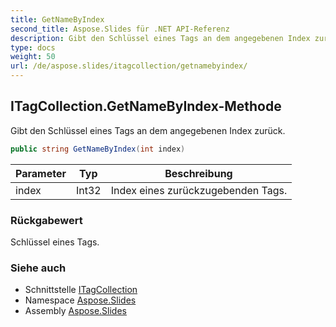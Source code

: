 ```yaml
---
title: GetNameByIndex
second_title: Aspose.Slides für .NET API-Referenz
description: Gibt den Schlüssel eines Tags an dem angegebenen Index zurück.
type: docs
weight: 50
url: /de/aspose.slides/itagcollection/getnamebyindex/
---
```


## ITagCollection.GetNameByIndex-Methode

Gibt den Schlüssel eines Tags an dem angegebenen Index zurück.

```csharp
public string GetNameByIndex(int index)
```

| Parameter | Typ | Beschreibung |
| --- | --- | --- |
| index | Int32 | Index eines zurückzugebenden Tags. |

### Rückgabewert

Schlüssel eines Tags.

### Siehe auch

* Schnittstelle [ITagCollection](../../itagcollection)
* Namespace [Aspose.Slides](../../itagcollection)
* Assembly [Aspose.Slides](../../../)

<!-- DO NOT EDIT: generiert von xmldocmd für Aspose.Slides.dll -->